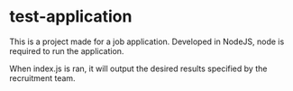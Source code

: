 # test-application

This is a project made for a job application.
Developed in NodeJS, node is required to run the application.

When index.js is ran, it will output the desired results specified by the recruitment team.

